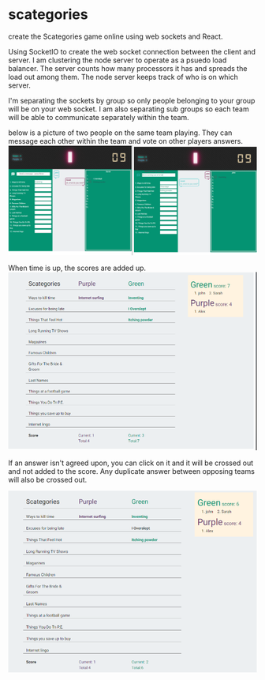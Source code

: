 # scategories
create the Scategories game online using web sockets and React.

Using SocketIO to create the web socket connection between the client and server. I am clustering the node server to operate as a psuedo load balancer. 
The server counts how many processors it has and spreads the load out among them.  The node server keeps track of who is on which server.

I'm separating the sockets by group so only people belonging to your group will be on your web socket. 
I am also separating sub groups so each team will be able to communicate separately within the team.

below is a picture of two people on the same team playing. They can message each other within the team and vote on other players answers.
![Screenshot](screenshots/scattegories_teamPlay.png)


When time is up, the scores are added up.
![Sceenshot](screenshots/scattegories_scorecard.png)


If an answer isn't agreed upon, you can click on it and it will be crossed out and not added to the score. Any duplicate answer between opposing teams will also be crossed out.

![Screenshot](screenshots/scattegories_removePt.png)
